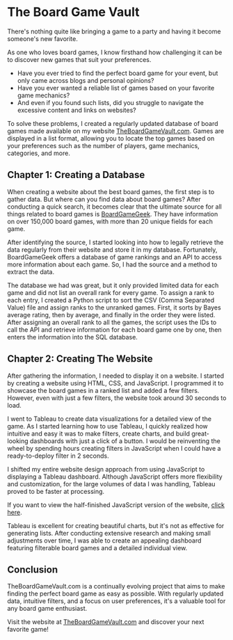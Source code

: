 # The Board Game Vault

There's nothing quite like bringing a game to a party and having it become someone's new favorite.

As one who loves board games, I know firsthand how challenging it can be to discover new games that suit your preferences.

- Have you ever tried to find the perfect board game for your event, but only came across blogs and personal opinions?
- Have you ever wanted a reliable list of games based on your favorite game mechanics?
- And even if you found such lists, did you struggle to navigate the excessive content and links on websites?

To solve these problems, I created a regularly updated database of board games made available on my website [TheBoardGameVault.com](https://theboardgamevault.com). Games are displayed in a list format, allowing you to locate the top games based on your preferences such as the number of players, game mechanics, categories, and more.

## Chapter 1: Creating a Database

When creating a website about the best board games, the first step is to gather data. But where can you find data about board games? After conducting a quick search, it becomes clear that the ultimate source for all things related to board games is [BoardGameGeek](https://boardgamegeek.com). They have information on over 150,000 board games, with more than 20 unique fields for each game.

After identifying the source, I started looking into how to legally retrieve the data regularly from their website and store it in my database. Fortunately, BoardGameGeek offers a database of game rankings and an API to access more information about each game. So, I had the source and a method to extract the data.

The database we had was great, but it only provided limited data for each game and did not list an overall rank for every game. To assign a rank to each entry, I created a Python script to sort the CSV (Comma Separated Value) file and assign ranks to the unranked games. First, it sorts by Bayes average rating, then by average, and finally in the order they were listed. After assigning an overall rank to all the games, the script uses the IDs to call the API and retrieve information for each board game one by one, then enters the information into the SQL database.

## Chapter 2: Creating The Website

After gathering the information, I needed to display it on a website. I started by creating a website using HTML, CSS, and JavaScript. I programmed it to showcase the board games in a ranked list and added a few filters. However, even with just a few filters, the website took around 30 seconds to load.

I went to Tableau to create data visualizations for a detailed view of the game. As I started learning how to use Tableau, I quickly realized how intuitive and easy it was to make filters, create charts, and build great-looking dashboards with just a click of a button. I would be reinventing the wheel by spending hours creating filters in JavaScript when I could have a ready-to-deploy filter in 2 seconds.

I shifted my entire website design approach from using JavaScript to displaying a Tableau dashboard. Although JavaScript offers more flexibility and customization, for the large volumes of data I was handling, Tableau proved to be faster at processing.

If you want to view the half-finished JavaScript version of the website, [click here](#).

Tableau is excellent for creating beautiful charts, but it's not as effective for generating lists. After conducting extensive research and making small adjustments over time, I was able to create an appealing dashboard featuring filterable board games and a detailed individual view.

## Conclusion

TheBoardGameVault.com is a continually evolving project that aims to make finding the perfect board game as easy as possible. With regularly updated data, intuitive filters, and a focus on user preferences, it's a valuable tool for any board game enthusiast.

Visit the website at [TheBoardGameVault.com](https://theboardgamevault.com) and discover your next favorite game!
